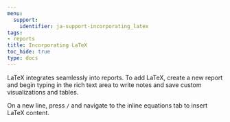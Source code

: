 ```yaml
---
menu:
  support:
    identifier: ja-support-incorporating_latex
tags:
- reports
title: Incorporating LaTeX
toc_hide: true
type: docs
---
```


LaTeX integrates seamlessly into reports. To add LaTeX, create a new report and begin typing in the rich text area to write notes and save custom visualizations and tables.

On a new line, press `/` and navigate to the inline equations tab to insert LaTeX content.